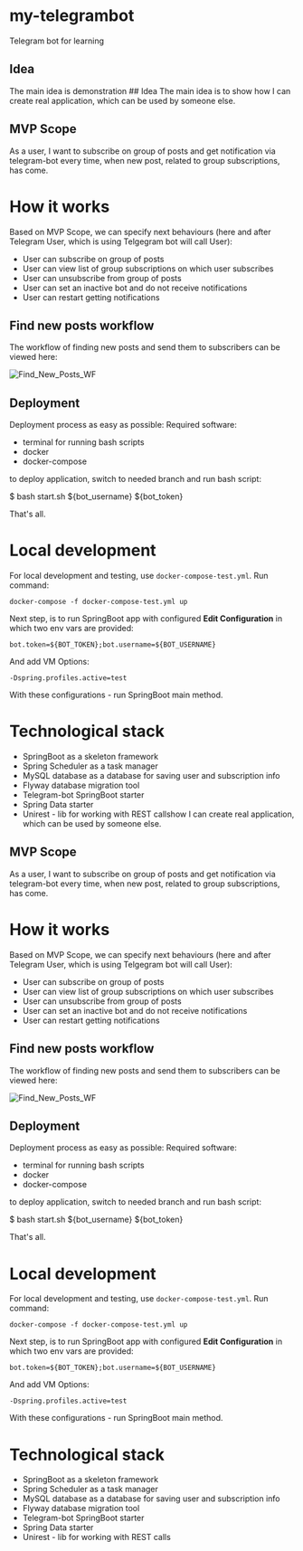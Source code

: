 # my-telegrambot
Telegram bot for learning  

## Idea
The main idea is demonstration ## Idea
The main idea is to show how  I can  create real application, which can be used by someone else.

## MVP Scope
As a user, I want to subscribe on group of posts and get notification via telegram-bot every time,
when new post, related to group subscriptions, has come.

# How it works
Based on MVP Scope, we can specify next behaviours (here and after Telegram User, which is using  Telgegram bot will call User):
- User can subscribe on group of posts
- User can view list of group subscriptions on which user subscribes
- User can unsubscribe from group of posts
- User can set an inactive bot and do not receive notifications
- User can restart getting notifications
## Find new posts workflow
The workflow of finding new posts and send them to subscribers can be viewed here:

![Find_New_Posts_WF](https://user-images.githubusercontent.com/79518925/163215003-8fdf9ddc-797b-4c5c-a362-757ba0a90ad9.png)

## Deployment
Deployment process as easy as possible:
Required software:
- terminal for running bash scripts
- docker
- docker-compose

to deploy application, switch to needed branch and run bash script:

$ bash start.sh ${bot_username} ${bot_token}

That's all.

# Local development
For local development and testing, use `docker-compose-test.yml`.
Run command:
```shell
docker-compose -f docker-compose-test.yml up
```
Next step, is to run SpringBoot app with configured **Edit Configuration** in which two env vars are provided:

`bot.token=${BOT_TOKEN};bot.username=${BOT_USERNAME}`

And add VM Options:

`-Dspring.profiles.active=test `

With these configurations - run SpringBoot main method.

# Technological stack
- SpringBoot as a skeleton framework
- Spring Scheduler as a task manager
- MySQL database as a database for saving user and subscription info
- Flyway database migration tool
- Telegram-bot SpringBoot starter
- Spring Data starter
- Unirest - lib for working with REST callshow  I can  create real application, which can be used by someone else.

## MVP Scope
As a user, I want to subscribe on group of posts and get notification via telegram-bot every time,
when new post, related to group subscriptions, has come.

# How it works
Based on MVP Scope, we can specify next behaviours (here and after Telegram User, which is using  Telgegram bot will call User):
- User can subscribe on group of posts
- User can view list of group subscriptions on which user subscribes
- User can unsubscribe from group of posts
- User can set an inactive bot and do not receive notifications
- User can restart getting notifications
## Find new posts workflow
The workflow of finding new posts and send them to subscribers can be viewed here:

![Find_New_Posts_WF](https://user-images.githubusercontent.com/79518925/163215003-8fdf9ddc-797b-4c5c-a362-757ba0a90ad9.png)

## Deployment
Deployment process as easy as possible:
Required software:
- terminal for running bash scripts
- docker
- docker-compose

to deploy application, switch to needed branch and run bash script:

$ bash start.sh ${bot_username} ${bot_token}

That's all.

# Local development
For local development and testing, use `docker-compose-test.yml`.
Run command:
```shell
docker-compose -f docker-compose-test.yml up
```
Next step, is to run SpringBoot app with configured **Edit Configuration** in which two env vars are provided:

`bot.token=${BOT_TOKEN};bot.username=${BOT_USERNAME}`

And add VM Options:

`-Dspring.profiles.active=test `

With these configurations - run SpringBoot main method.

# Technological stack
- SpringBoot as a skeleton framework
- Spring Scheduler as a task manager
- MySQL database as a database for saving user and subscription info
- Flyway database migration tool
- Telegram-bot SpringBoot starter
- Spring Data starter
- Unirest - lib for working with REST calls
